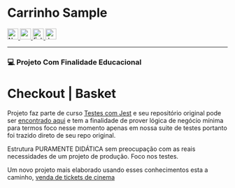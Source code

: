 # Carrinho Sample
[<img src="../../../docs/images/icons/nodedotjs.svg" width="25px" height="25px" title="Node.js" alt="Node.js"> <img src="../../../docs/images/icons/npm.svg" width="25px" height="25px" alt="npm" title="npm"> <img src="../../../docs/images/icons/eslint.svg" width="25px" height="25px" alt="Eslint" title="Eslint"> <img src="../../../docs/images/icons/jest.svg" width="25px" height="25px" alt="Jest" title="Jest">](#carrinho-sample)



---

### :computer: Projeto Com Finalidade Educacional
# Checkout | Basket
Projeto faz parte de curso [Testes com Jest](https://www.alura.com.br/curso-online-nodejs-testes-unitarios-integracao) e seu repositório original pode ser [encontrado aqui](https://github.com/alura-cursos/2495_node_testes/tree/aula-3-pre) e tem a finalidade de prover lógica de negócio mínima para termos foco nesse momento apenas em nossa suite de testes portanto foi trazido direto de seu repo original.

Estrutura PURAMENTE DIDÁTICA sem preocupação com as reais necessidades de um projeto de produção. Foco nos testes.

Um novo projeto mais elaborado usando esses conhecimentos esta a caminho, [venda de tickets de cinema](https://github.com/jtonynet/cine-ticket-study)

